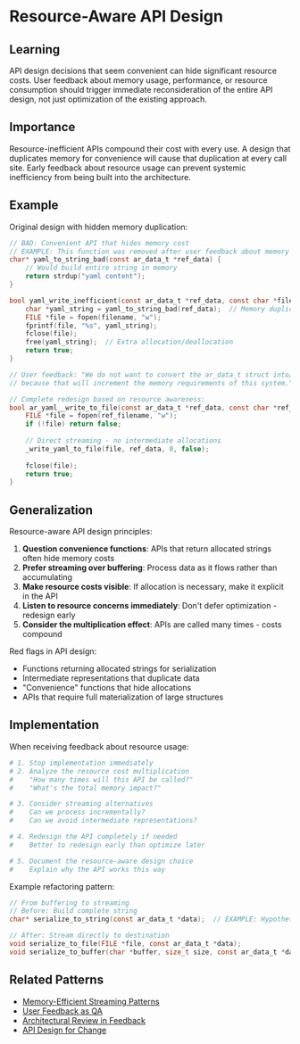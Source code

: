 # Resource-Aware API Design

## Learning
API design decisions that seem convenient can hide significant resource costs. User feedback about memory usage, performance, or resource consumption should trigger immediate reconsideration of the entire API design, not just optimization of the existing approach.

## Importance
Resource-inefficient APIs compound their cost with every use. A design that duplicates memory for convenience will cause that duplication at every call site. Early feedback about resource usage can prevent systemic inefficiency from being built into the architecture.

## Example
Original design with hidden memory duplication:
```c
// BAD: Convenient API that hides memory cost
// EXAMPLE: This function was removed after user feedback about memory usage
char* yaml_to_string_bad(const ar_data_t *ref_data) {
    // Would build entire string in memory
    return strdup("yaml content");
}

bool yaml_write_inefficient(const ar_data_t *ref_data, const char *filename) {
    char *yaml_string = yaml_to_string_bad(ref_data);  // Memory duplication!
    FILE *file = fopen(filename, "w");
    fprintf(file, "%s", yaml_string);
    fclose(file);
    free(yaml_string);  // Extra allocation/deallocation
    return true;
}

// User feedback: "We do not want to convert the ar_data_t struct into/from string 
// because that will increment the memory requirements of this system."

// Complete redesign based on resource awareness:
bool ar_yaml__write_to_file(const ar_data_t *ref_data, const char *ref_filename) {
    FILE *file = fopen(ref_filename, "w");
    if (!file) return false;
    
    // Direct streaming - no intermediate allocations
    _write_yaml_to_file(file, ref_data, 0, false);
    
    fclose(file);
    return true;
}
```

## Generalization
Resource-aware API design principles:
1. **Question convenience functions**: APIs that return allocated strings often hide memory costs
2. **Prefer streaming over buffering**: Process data as it flows rather than accumulating
3. **Make resource costs visible**: If allocation is necessary, make it explicit in the API
4. **Listen to resource concerns immediately**: Don't defer optimization - redesign early
5. **Consider the multiplication effect**: APIs are called many times - costs compound

Red flags in API design:
- Functions returning allocated strings for serialization
- Intermediate representations that duplicate data
- "Convenience" functions that hide allocations
- APIs that require full materialization of large structures

## Implementation
When receiving feedback about resource usage:
```bash
# 1. Stop implementation immediately
# 2. Analyze the resource cost multiplication
#    "How many times will this API be called?"
#    "What's the total memory impact?"

# 3. Consider streaming alternatives
#    Can we process incrementally?
#    Can we avoid intermediate representations?

# 4. Redesign the API completely if needed
#    Better to redesign early than optimize later

# 5. Document the resource-aware design choice
#    Explain why the API works this way
```

Example refactoring pattern:
```c
// From buffering to streaming
// Before: Build complete string
char* serialize_to_string(const ar_data_t *data);  // EXAMPLE: Hypothetical function

// After: Stream directly to destination  
void serialize_to_file(FILE *file, const ar_data_t *data);
void serialize_to_buffer(char *buffer, size_t size, const ar_data_t *data);
```

## Related Patterns
- [Memory-Efficient Streaming Patterns](memory-efficient-streaming-patterns.md)
- [User Feedback as QA](user-feedback-as-qa.md)
- [Architectural Review in Feedback](architectural-review-in-feedback.md)
- [API Design for Change](design-for-change-principle.md)